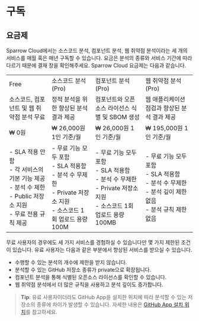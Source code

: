 # 구독

## 요금제

Sparrow Cloud에서는 소스코드 분석, 컴포넌트 분석, 웹 취약점 분석이라는 세 개의 서비스를 매월 혹은 매년 구독할 수 있습니다. 요금은 분석의 종류와 서비스 기간에 따라 다르기 때문에 결재 창을 확인해주세요.
Sparrow Cloud 요금제는 다음과 같습니다.

<table>
<tr>
<td>Free</td>
<td>소스코드 분석 (Pro)</td>
<td>컴포넌트 분석 (Pro)</td>
<td>웹 취약점 분석 (Pro)</td>
</tr>
<tr>
<td>소스코드, 컴포넌트 및 웹 취약점 분석 무료</td>
<td>정적 분석을 위한
향상된 분석 결과 제공</td>
<td>컴포넌트와 오픈소스 라이선스 식별
및 SBOM 생성</td>
<td>웹 애플리케이션 점검과
향상된 분석 결과 제공</td>
</tr>
<tr>
<td>₩ 0원</td>
<td>₩ 26,000원
1인 기준/월</td>
<td>₩ 26,000원
1인 기준/월</td>
<td>₩ 195,000원
1인 기준/월</td>
</tr>
<tr>
<td>- SLA 적용 안함<br>
- 각 서비스의 기본 기능 제공<br>
- 분석 수 제한<br>
- Public 저장소 지원<br>
- 무료 전용 규칙 제공</td>
<td>- 무료 기능 모두 포함<br>
- SLA 적용함<br>
- 분석 수 무제한<br>
- Private 저장소 지원<br>
- 소스코드 1회 업로드 용량 100M</td>
<td>- 무료 기능 모두 포함<br>
- SLA 적용함<br>
- 분석 수 무제한<br>
- Private 저장소 지원<br>
- 소스코드 1회 업로드 용량 100MB</td>
<td>- 무료 기능 모두 포함<br>
- SLA 적용함<br>
- 분석 수 무제한<br>
- 분석 깊이 제한 없음<br>
- 분석 규칙 제한 없음</td>
</tr>
</table>

무료 사용자의 경우에도 세 가지 서비스를 경험하실 수 있습니다만 몇 가지 제한된 조건이 있습니다. 유료 사용자는 다음과 같은 부분에서 향상된 서비스를 받으실 수 있습니다.
- 수행할 수 있는 분석의 개수에 제한을 받지 않습니다.
- 분석할 수 있는 GitHub 저장소 종류가 private으로 확장됩니다.
- 컴포넌트 분석을 통해 식별된 오픈소스 라이선스를 확인할 수 있습니다.
- 웹 취약점 분석에서 더 많은 규칙을 사용하고 분석 깊이도 증가합니다.

> **Tip**: 유료 사용자이더라도 GitHub App을 설치한 위치에 따라 분석할 수 있는 저장소의 종류에 차이가 발생할 수 있습니다. 자세한 내용은 [GitHub App 설치 위치](http://localhost:63342/newCloud/preview/%ED%94%84%EB%A1%9C%EC%A0%9D%ED%8A%B8%EC%99%80-%EB%B6%84%EC%84%9D.html#github-app)를 참고하세요.

